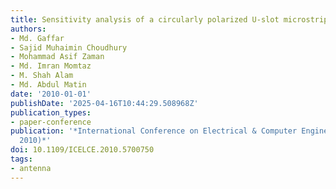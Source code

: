 ```yaml
---
title: Sensitivity analysis of a circularly polarized U-slot microstrip antenna
authors:
- Md. Gaffar
- Sajid Muhaimin Choudhury
- Mohammad Asif Zaman
- Md. Imran Momtaz
- M. Shah Alam
- Md. Abdul Matin
date: '2010-01-01'
publishDate: '2025-04-16T10:44:29.508968Z'
publication_types:
- paper-conference
publication: '*International Conference on Electrical & Computer Engineering (ICECE
  2010)*'
doi: 10.1109/ICELCE.2010.5700750
tags:
- antenna
---
```

